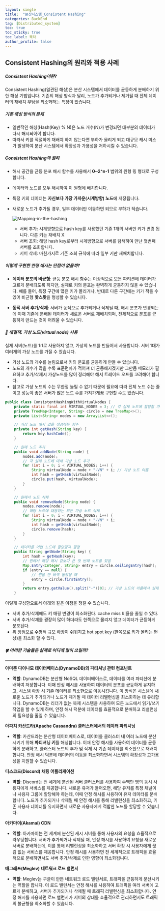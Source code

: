 ```yaml
---
layout: single
title:  "분산시스템_Consistent Hashing"
categories: BackEnd
tag: [Distributed_system]
toc: true
toc_sticky: true
toc_label: 목차
author_profile: false
---
```


## Consistent Hashing의 원리와 적용 사례

##### Consistent Hashing이란?

Consistent Hashing(일관된 해싱)은 분산 시스템에서 데이터를 균등하게 분배하기 위한 해싱 기법입니다. 기존의 해싱 방식과 달리, 노드가 추가되거나 제거될 때 전체 데이터의 재배치 부담을 최소화하는 특징이 있습니다.

##### 기존 해싱 방식의 문제

- 일반적인 해싱(Hash(Key) % N)은 노드 개수(N)가 변경되면 대부분의 데이터가 다시 해시되어야 합니다.
- 따라서 키를 적절하게 재배치 하지 않는다면 부하가 몰리게 되고 대규모 캐시 미스가 발생하여 분산 시스템에서 확장성과 가용성을 저하시킬 수 있습니다.

##### Consistent Hashing의 원리

- 해시 공간을 균등 분포 해시 함수를 사용해서 **0~2^n-1** 범위의 원형 링 형태로 구성합니다.

- 데이터와 노드를 모두 해시하여 이 원형에 배치합니다.

- 특정 키의 데이터는 **자신보다 가장 가까운(시계방향) 노드**에 저장됩니다.

- 새로운 노드가 추가될 경우, 일부 데이터만 이동하면 되므로 부하가 적습니다.

  ![Mapping-in-the-hashing]({{site_url}}/images/2025-03-03-Distributed_System/Mapping-in-the-hashing.jpg)

  - 서버 추가: 시계방향으로 hash key를 사용했던 기존 1개의 서버만 키가 변경 됩니다. 다른 키는 재배치 X
  - 서버 조회: 해당 hash key로부터 시계방향으로 서버를 탐색하여 만난 첫번째 서버를 조회합니다.
  - 서버 삭제: 마찬가지로 기존 조회 규칙에 따라 일부 키만 재배치합니다.

##### 이렇게 구현한 안정 해시는 단점이 없을까?

- **데이터 분포의 비균형**: 균등 분포 해시 함수는 이상적으로 모든 파티션에 데이터가 고르게 분배되도록 하지만, 실제로 키의 분포는 완벽하게 균등하지 않을 수 있습니다. 예를 들어, 특정 구간에 많은 키가 몰리거나, 반대로 다른 구간에는 키가 적을 수 있어 비균형 **핫스팟**을 형성할 수 있습니다.

- **동적 서버 추가/삭제**: 서버가 동적으로 추가되거나 삭제될 때, 해시 분포가 변경되는데 이때 기존에 분배된 데이터가 새로운 서버로 재배치되며, 전체적으로 분포를 균등하게 만드는 것이 어려울 수 있습니다.

##### 🔑 해결책: 가상 노드(virtual node) 사용

실제 서버(노드)를 1:1로 사용하지 않고, 가상의 노드를 만들어서 사용합니다. 서버 1대가 여러개의 가상 노드를 가질 수 있습니다.

- 가상 노드의 개수를 늘림으로서 키의 분포를 균등하게 만들 수 있습니다.
- 노드의 개수가 많을 수록 표준편차가 적어져 더 균등해지겠지만 그만큼 메모리가 필요하고 추가/삭제시 가상노드를 많이 정리해야 해서 트레이드 오프를 고려해야 합니다.
- 참고로 가상 노드의 수는 무한정 늘릴 수 없기 때문에 필요에 따라 전체 노드 수는 줄이고 성능이 좋은 서버가 많은 노드 수를 가져가게끔 구현할 수도 있습니다.

```java
public class ConsistentHashingWithVirtualNodes {
    private static final int VIRTUAL_NODES = 3; // 각 실제 노드에 할당할 가상 노드의 수
    private TreeMap<Integer, String> circle = new TreeMap<>();
    private List<String> nodes = new ArrayList<>();

    // 가상 노드 해시 값을 생성하는 함수
    private int getHash(String key) {
        return key.hashCode();
    }

    // 원에 노드 추가
    public void addNode(String node) {
        nodes.add(node);
        // 각 실제 노드에 대해 가상 노드 추가
        for (int i = 0; i < VIRTUAL_NODES; i++) {
            String virtualNode = node + "-VN" + i; // 가상 노드 이름
            int hash = getHash(virtualNode);
            circle.put(hash, virtualNode);
        }
    }

    // 원에서 노드 삭제
    public void removeNode(String node) {
        nodes.remove(node);
        // 해당 노드에 대응하는 모든 가상 노드 삭제
        for (int i = 0; i < VIRTUAL_NODES; i++) {
            String virtualNode = node + "-VN" + i;
            int hash = getHash(virtualNode);
            circle.remove(hash);
        }
    }

    // 데이터를 어떤 노드에 할당할지 결정
    public String getNode(String key) {
        int hash = getHash(key);
        // 원에서 해당 해시 값보다 큰 첫 번째 노드를 찾음
        Map.Entry<Integer, String> entry = circle.ceilingEntry(hash);
        if (entry == null) {
            // 원을 한 바퀴 돌았을 때
            entry = circle.firstEntry();
        }
        return entry.getValue().split("-")[0]; // 가상 노드의 이름에서 실제 노드만 반환
    }

```

이렇게 구성함으로서 아래와 같은 이점을 챙길 수 있습니다.

- 서버 추가/삭제에도 키 매핑 변경이 최소화된다. cache miss 비율을 줄일 수 있다.
- 서버 추가/삭제를 굉장히 많이 하더라도 한쪽으로 몰리지 않고 데이터가 균등하게 분포된다.
- 위 장점으로 수평적 규모 확장이 쉬워지고 hot spot key (한쪽으로 키가 몰리는 현상)을 최소화 할 수 있다.

##### 🍀 이러한 기술들은 실제로 어디에 많이 쓰일까?

------

**아마존 다이나모 데이터베이스(DynamoDB)의 파티셔닝 관련 컴포넌트**

- **역할**: DynamoDB는 분산형 NoSQL 데이터베이스로, 데이터를 여러 파티션에 분배하여 저장합니다. 이때 안정 해시를 사용하여 데이터의 분포를 균등하게 유지하고, 시스템 확장 시 기존 데이터를 최소한으로 이동시킵니다. 이 방식은 시스템에 새로운 노드가 추가되거나 노드가 제거될 때 데이터 리밸런싱을 최소화하는 데 유리합니다. DynamoDB는 리더가 없는 복제 시스템을 사용하여 모든 노드에서 읽기/쓰기 작업을 할 수 있게 하며, 안정 해시 덕분에 데이터를 효율적으로 분배하고 리밸런싱의 필요성을 줄일 수 있습니다.

**아파치 카산드라(Apache Cassandra) 클러스터에서의 데이터 파티셔닝**

- **역할**: 카산드라는 분산형 데이터베이스로, 데이터를 클러스터 내 여러 노드에 분산시키기 위해 **파티셔닝 키**를 해싱합니다. 이때 안정 해시를 사용하여 데이터를 균등하게 분배하고, 클러스터 노드의 추가 및 삭제 시 기존 데이터를 최소한으로 재배치합니다. 안정 해시 덕분에 데이터의 이동을 최소화하면서 시스템의 확장성과 고가용성을 지원할 수 있습니다.

**디스코드(Discord) 채팅 어플리케이션**

- **역할**: Discord는 전 세계에 분산된 서버 클러스터를 사용하여 수백만 명의 동시 사용자에게 서비스를 제공합니다. 새로운 유저가 들어오면, 해당 유저를 특정 채널이나 사용자 그룹에 할당해야 하는데, 이때 안정 해시를 사용하여 유저 데이터를 분배합니다. 노드가 추가되거나 삭제될 때 안정 해시를 통해 리밸런싱을 최소화하고, 기존 사용자 데이터를 유지하면서 새로운 사용자에게 적합한 노드를 할당할 수 있습니다.

**아카마이(Akamai) CDN**

- **역할**: 아카마이는 전 세계에 분산된 캐시 서버를 통해 사용자의 요청을 효율적으로 라우팅합니다. 서버가 추가되거나 삭제될 때, 안정 해시를 사용하여 요청을 새로운 서버로 분배하는데, 이를 통해 리밸런싱을 최소화하고 서버 확장 시 사용자에게 끊김 없는 서비스를 제공합니다. 안정 해시를 사용하면 전 세계적으로 트래픽을 효율적으로 분배하면서도 서버 추가/삭제로 인한 영향이 최소화됩니다.

**매그래프(Meglev) 네트워크 로드 밸런서**

- **역할**: Meglev는 구글이 만든 네트워크 로드 밸런서로, 트래픽을 균등하게 분산시키는 역할을 합니다. 이 로드 밸런서는 안정 해시를 사용하여 트래픽을 여러 서버에 고르게 분배하고, 서버가 추가되거나 삭제될 때 트래픽 리밸런싱을 최소화합니다. 안정 해시를 사용하면 로드 밸런서가 서버의 상태를 효율적으로 관리하면서도 트래픽의 불균형을 최소화할 수 있습니다.
